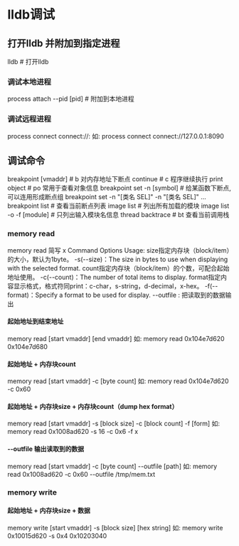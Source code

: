 # lldb调试

## 打开lldb 并附加到指定进程
lldb                        # 打开lldb				        
### 调试本地进程
process attach --pid [pid]	# 附加到本地进程
### 调试远程进程
process connect connect://<host>:<port>
如:
process connect connect://127.0.0.1:8090

## 调试命令
breakpoint [vmaddr]	        # b 对内存地址下断点
continue	                # c 程序继续执行
print object                # po 常用于查看对象信息
breakpoint set -n [symbol]  # 给某函数下断点,可以连用形成断点组 breakpoint set -n "[类名 SEL]" -n "[类名 SEL]" ...
breakpoint list             # 查看当前断点列表
image list	                # 列出所有加载的模块
image list -o -f [module]	# 只列出输入模块名信息
thread backtrace	        # bt 查看当前调用栈

### memory read
memory read 简写 x
Command Options Usage:
size指定内存块（block/item）的大小，默认为1byte。
-s(--size)：The size in bytes to use when displaying with the selected format.
count指定内存块（block/item）的个数，可配合起始地址使用。
-c(--count)：The number of total items to display.
format指定内容显示格式，格式符同print：c-char，s-string，d-decimal，x-hex。
-f(--format)：Specify a format to be used for display.
--outfile : 把读取到的数据输出

#### 起始地址到结束地址
memory read [start vmaddr] [end vmaddr]
如:
memory read 0x104e7d620 0x104e7d680
#### 起始地址 + 内存块count
memory read [start vmaddr] -c [byte count]
如:
memory read 0x104e7d620 -c 0x60
#### 起始地址 + 内存块size + 内存块count（dump hex format）
memory read [start vmaddr] -s [block size] -c [block count] -f [form]
如:
memory read 0x1008ad620 -s 16 -c 0x6 -f x
#### --outfile 输出读取到的数据
memory read [start vmaddr] -c [byte count] --outfile [path]
如:
memory read 0x1008ad620 -c 0x60 --outfile /tmp/mem.txt

### memory write
#### 起始地址 + 内存块size + 数据
memory write [start vmaddr] -s [block size] [hex string]
如:
memory write 0x10015d620 -s 0x4 0x10203040
